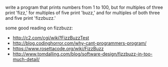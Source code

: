 write a program that prints numbers from 1 to 100, but for multiples of
three print 'fizz,' for multiples of five print 'buzz,' and for multiples
of both three and five print 'fizzbuzz.'

some good reading on fizzbuzz:

* http://c2.com/cgi/wiki?FizzBuzzTest
* http://blog.codinghorror.com/why-cant-programmers-program/
* https://www.rosettacode.org/wiki/FizzBuzz
* http://www.tomdalling.com/blog/software-design/fizzbuzz-in-too-much-detail/
